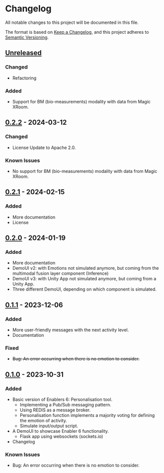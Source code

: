 # Changelog

All notable changes to this project will be documented in this file.

The format is based on [Keep a Changelog](https://keepachangelog.com/en/1.0.0/),
and this project adheres to [Semantic Versioning](https://semver.org/spec/v2.0.0.html).

## [Unreleased]
### Changed 
- Refactoring

### Added 
- Support for BM (bio-measurements) modality with data from Magic XRoom.

## [0.2.2] - 2024-03-12
### Changed 
-  License Update to Apache 2.0.

### Known Issues
- No support for BM (bio-measurements) modality with data from Magic XRoom.

## [0.2.1] - 2024-02-15

### Added

- More documentation
- License

## [0.2.0] - 2024-01-19

### Added

- More documentation
- DemoUI v2: with Emotions not simulated anymore, but coming from the multimodal fusion layer component (Inference)
- DemoUI v3: with Unity App not simulated anymore, but coming from a Unity App.
- Three different DemoUI, depending on which component is simulated.

## [0.1.1] - 2023-12-06

### Added

- More user-friendly messages with the next activity level.
- Documentation

### Fixed

- ~~Bug: An error occurring when there is no emotion to consider.~~

## [0.1.0] - 2023-10-31

### Added

- Basic version of Enablers 6: Personalisation tool.
    - Implementing a Pub/Sub messaging pattern.
    - Using REDIS as a message broker.
    - Personalisation function implements a majority voting for defining the emotion of activity.
    - Simulate input/output script.
- A DemoUI to showcase Enabler 6 functionality.
    - Flask app using websockets (sockets.io)
- Changelog

### Known Issues

- Bug: An error occurring when there is no emotion to consider.

<!-- 
Example of Categories to use in each release

### Added
- Just an example of how to use changelog.

### Changed
- Just an example of how to use changelog.

### Fixed
- Just an example of how to use changelog.

### Removed
- Just an example of how to use changelog.

### Deprecated
- Just an example of how to use changelog. -->


[unreleased]: https://github.com/XR2Learn/Enabler-6-Personalisation-Tool/compare/v0.2.2...master

[0.1.0]: https://github.com/XR2Learn/Enabler-6-Personalisation-Tool/releases/tag/v0.1.0

[0.1.1]: https://github.com/XR2Learn/Enabler-6-Personalisation-Tool/releases/tag/v0.1.1

[0.2.0]: https://github.com/XR2Learn/Enabler-6-Personalisation-Tool/releases/tag/v0.2.0

[0.2.1]: https://github.com/XR2Learn/Enabler-6-Personalisation-Tool/releases/tag/v0.2.1

[0.2.2]: https://github.com/XR2Learn/Enabler-6-Personalisation-Tool/releases/tag/v0.2.2